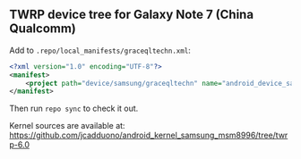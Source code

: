 ## TWRP device tree for Galaxy Note 7 (China Qualcomm)

Add to `.repo/local_manifests/graceqltechn.xml`:

```xml
<?xml version="1.0" encoding="UTF-8"?>
<manifest>
	<project path="device/samsung/graceqltechn" name="android_device_samsung_graceqltechn" remote="TeamWin" revision="android-6.0" />
</manifest>
```

Then run `repo sync` to check it out.

Kernel sources are available at: https://github.com/jcadduono/android_kernel_samsung_msm8996/tree/twrp-6.0

